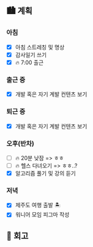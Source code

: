 ## 🏙️ 계획

### 아침

- [x] 아침 스트레칭 및 명상
- [x] 감사일기 쓰기
- [x] 🔥 7:00 출근

### 출근 중

- [x] 개발 혹은 자기 계발 컨텐츠 보기

### 퇴근 중

- [x] 개발 혹은 자기 계발 컨텐츠 보기

### 오후(반차)

- [ ] 🔥 20분 낮잠 => ㅎㅎ
- [ ] 🔥 헬스 다녀오기 => ㅎㅎ..?
- [x] 알고리즘 풀기 및 강의 듣기

### 저녁

- [x] 제주도 여행 출발 🏝️
- [x] 워니어 모임 피그마 작성

## 🌆 회고
